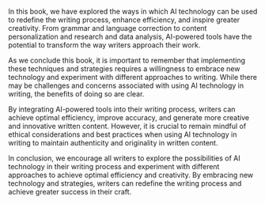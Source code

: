 
In this book, we have explored the ways in which AI technology can be used to redefine the writing process, enhance efficiency, and inspire greater creativity. From grammar and language correction to content personalization and research and data analysis, AI-powered tools have the potential to transform the way writers approach their work.

As we conclude this book, it is important to remember that implementing these techniques and strategies requires a willingness to embrace new technology and experiment with different approaches to writing. While there may be challenges and concerns associated with using AI technology in writing, the benefits of doing so are clear.

By integrating AI-powered tools into their writing process, writers can achieve optimal efficiency, improve accuracy, and generate more creative and innovative written content. However, it is crucial to remain mindful of ethical considerations and best practices when using AI technology in writing to maintain authenticity and originality in written content.

In conclusion, we encourage all writers to explore the possibilities of AI technology in their writing process and experiment with different approaches to achieve optimal efficiency and creativity. By embracing new technology and strategies, writers can redefine the writing process and achieve greater success in their craft.
